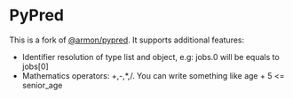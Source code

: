 PyPred
======
This is a fork of [@armon/pypred](https://github.com/armon/pypred). It supports additional features:

- Identifier resolution of type list and object, e.g: jobs.0 will be equals to jobs[0]
- Mathematics operators: +,-,\*,/. You can write something like age + 5 <= senior_age
